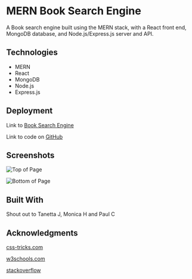 # MERN Book Search Engine

A Book search engine built using the MERN stack, with a React front end, MongoDB database, and Node.js/Express.js server and API.

## Technologies

* MERN
* React
* MongoDB
* Node.js
* Express.js

## Deployment

Link to [Book Search Engine]()

Link to code on [GitHub](https://github.com/Rachel-Reidenga/book-search-engine)


## Screenshots

![Top of Page]()

![Bottom of Page]()

## Built With

Shout out to Tanetta J, Monica H and Paul C

## Acknowledgments

[css-tricks.com](https://css-tricks.com/)

[w3schools.com](https://www.w3schools.com/)

[stackoverflow](https://stackoverflow.com/)
